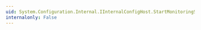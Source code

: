 ```yaml
---
uid: System.Configuration.Internal.IInternalConfigHost.StartMonitoringStreamForChanges(System.String,System.Configuration.Internal.StreamChangeCallback)
internalonly: False
---
```

